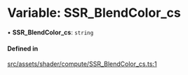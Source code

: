 # Variable: SSR\_BlendColor\_cs

• **SSR\_BlendColor\_cs**: `string`

#### Defined in

[src/assets/shader/compute/SSR_BlendColor_cs.ts:1](https://github.com/Orillusion/orillusion/blob/main/src/assets/shader/compute/SSR_BlendColor_cs.ts#L1)
